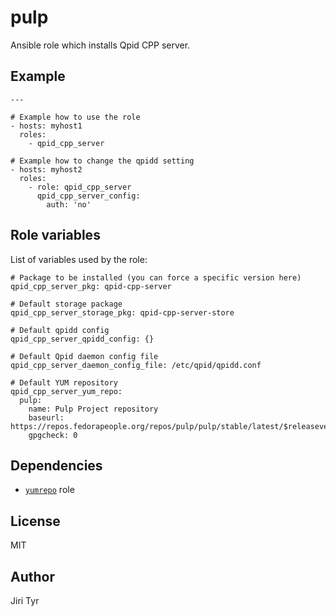 pulp
====

Ansible role which installs Qpid CPP server.


Example
-------

```
---

# Example how to use the role
- hosts: myhost1
  roles:
    - qpid_cpp_server

# Example how to change the qpidd setting
- hosts: myhost2
  roles:
    - role: qpid_cpp_server
      qpid_cpp_server_config:
        auth: 'no'
```


Role variables
--------------

List of variables used by the role:

```
# Package to be installed (you can force a specific version here)
qpid_cpp_server_pkg: qpid-cpp-server

# Default storage package
qpid_cpp_server_storage_pkg: qpid-cpp-server-store

# Default qpidd config
qpid_cpp_server_qpidd_config: {}

# Default Qpid daemon config file
qpid_cpp_server_daemon_config_file: /etc/qpid/qpidd.conf

# Default YUM repository
qpid_cpp_server_yum_repo:
  pulp:
    name: Pulp Project repository
    baseurl: https://repos.fedorapeople.org/repos/pulp/pulp/stable/latest/$releasever/$basearch/
    gpgcheck: 0
```


Dependencies
------------

* [`yumrepo`](https://github.com/picotrading/ansible-yumrepo) role


License
-------

MIT


Author
------

Jiri Tyr
